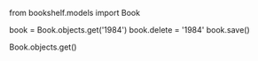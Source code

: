 from bookshelf.models import Book

book = Book.objects.get('1984')
book.delete = '1984'
book.save()

Book.objects.get()
